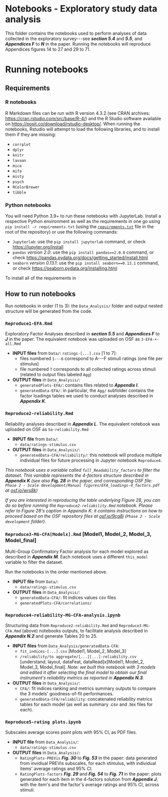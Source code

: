 # Notebooks - Exploratory study data analysis

This folder contains the notebooks used to perform analyses of data collected in the exploratory survey---see ***section 5.4*** and ***5.5***, and ***Appendices F*** to ***N*** in the paper. Running the notebooks will reproduce Appendices figures 14 to 27 and 29 to 71.

# Running notebooks

## Requirements

### R notebooks

R Markdown files can be run with R version 4.3.2 (see CRAN archives: https://cran.rstudio.com/src/base/R-4/) and the R Studio software available on https://posit.co/download/rstudio-desktop/. 
When running the notebooks, Rstudio will attempt to load the following libraries, and to install them if they are missing:
- ```corrplot```
- ```dplyr```
- ```knitr```
- ```lavaan```
- ```mice```
- ```mifa```
- ```misty```
- ```psych```
- ```RColorBrewer```
- ```tibble```

### Python notebooks

You will need Python 3.9+ to run these notebooks with JupyterLab. Install a respective Python environment as well as the requirements in one go using ```pip install -r requirements.txt``` (using the [`requirements.txt`](/requirements.txt) file in the root of the repository) or use the following commands:
- ```Jupyterlab```: use the ```pip install jupyterlab``` command, or check https://jupyter.org/install
- ```pandas``` *version 2.0*: use the ```pip install pandas==2.0.0``` command, or check https://pandas.pydata.org/docs/getting_started/install.html 
- ```seaborn``` *version 0.13.1*: use the ```pip install seaborn==0.13.1``` command, or check https://seaborn.pydata.org/installing.html

To install all of the requirements in 

## How to run notebooks

Run notebooks in order (1 to 3): the ```Data_Analysis/``` folder and output nested structure will be generated from the code.

### ```Reproduce1-EFA.Rmd```
Exploratory Factor Analyses described in ***section 5.5*** and ***Appendices F*** to ***J*** in the paper. The equivalent notebook was uploaded on OSF as ```3-EFA-+-all.Rmd```
- **INPUT files** from ```Data/```: ```ratings-[...].csv``` [1 to 7]:
    - files numbered ```1---6``` correspond to A---F stimuli ratings (one file per stimulus)
    - file numbered ```7``` corresponds to all collected ratings across stimuli (related to output files labeled ```Agg```)
- **OUTPUT files** in ```Data_Analysis/```:
    - ```generatedPlots-EFA/```: contains files related to ***Appendix I***.
    - ```generatedData-EFA/```: in particular, the ```Agg/``` subfolder contains the factor loadings tables we used to conduct analyses described in ***Appendix K***. 

### ```Reproduce2-reliability.Rmd```
Reliability analyses described in ***Appendix L***. The equivalent notebook was uploaded on OSF as ```5a-reliability.Rmd```
- **INPUT file** from ```Data/```:
    - ```data/ratings-stimulus.csv```
- **OUTPUT files** in ```Data_Analysis/```:
    - ```generatedData-CFA/reliability/```: this notebook will produce multiple individual files for future processing in Jupyter notebook ```Reproduce4```.

*This notebook uses a variable called ```full_Readability_factors``` to filter the dataset. This variable represents the 4-factors structure described in ***Appendix K*** (see also ***Fig. 28*** in the paper, and corresponding OSF file: ```Phase 2 - Scale development/Manual figures/EFA_loadings-4_factors.pdf``` at [osf.io/wrs8k](https://osf.io/wrs8k))*

*If you are interested in reproducing the table underlying Figure 28, you can do so before running the ```Reproduce2-reliability.Rmd``` notebook. Please refer to Figure 28's caption in Appendix K: it contains instructions on how to proceed based on the OSF repository files at [osf.io/9cg8j](https://osf.io/9cg8j) (```Phase 2 - Scale development``` folder).*

### ```Reproduce3-MG-CFA[Modelx].Rmd``` [Model1, Model_2, Model_3, Model_final]
Multi-Group Confirmatory Factor analysis for each model explored as described in ***Appendix M***. Each notebook uses a different ```this_model``` variable to filter the dataset.

Run the notebooks in the order mentioned above.

- **INPUT file** from ```Data/```:
    - ```data/ratings-stimulus.csv```
- **OUTPUT files** in ```Data_Analysis/```:
    - ```generatedData-CFA/```: fit indices values csv files
    - ```generatedPlots-CFA/correlations/```

### ```Reproduce4-reliability-MG-CFA-analysis.ipynb```
Structuring data from ```Reproduce2-reliability.Rmd``` and ```Reproduce3-MG-CFA.Rmd``` (above) notebooks outputs, to facilitate analysis described in ***Appendix N.2*** and generate Tables 20 to 25.
- **INPUT files** from ```Data_Analysis/generatedData-CFA```:
    - ```fit_indices-[...].csv``` [Model1, Model_2, Model_3]
    - ```/reliability/to aggregate/[...][...]-reliability.csv``` [understand, layout, dataFeat, dataRead]x[Model1, Model_2, Model_3, Model_final]. *Note: we built this notebook with 3 models and edited it after selecting the final model to obtain our final instrument's reliability metrics as reported in **Appendix N.3**.*
- **OUTPUT files** in ```Data_Analysis/```:
    - ```CFA/```: fit indices ranking and metrics summary outputs to compare the 3 models' goodness-of-fit performances.
    - ```generatedData-CFA/reliability```: concatenated reliability metrics tables for each model (as well as summary .csv and .tex files for each).

### ```Reproduce5-rating plots.ipynb```
Subscales average scores point plots with 95% CI, as PDF files.
- **INPUT file** from ```Data_Analysis/```:
    - ```data/ratings-stimulus.csv```
- **OUTPUT files** in ```Data_Analysis/```:
    - ```RatingPlots-PREVis``` ***Fig. 30*** to ***Fig. 53*** in the paper: data generated from invidiual PREVis subscales, for each stimulus, with individual items' average ratings and 95% CI.
    - ```RatingPlots-factors``` ***Fig. 29*** and ***Fig. 54*** to ***Fig. 71*** in the paper: plots generated for each item in the 4-factors solution from ***Appendix J***, with the item's and the factor's average ratings and 95% CI, across stimuli.
